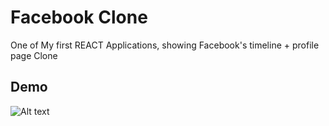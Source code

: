 
# Facebook Clone

One of My first REACT Applications, showing Facebook's timeline + profile page Clone




## Demo
![Alt text]("assets/gifLike.gif")


